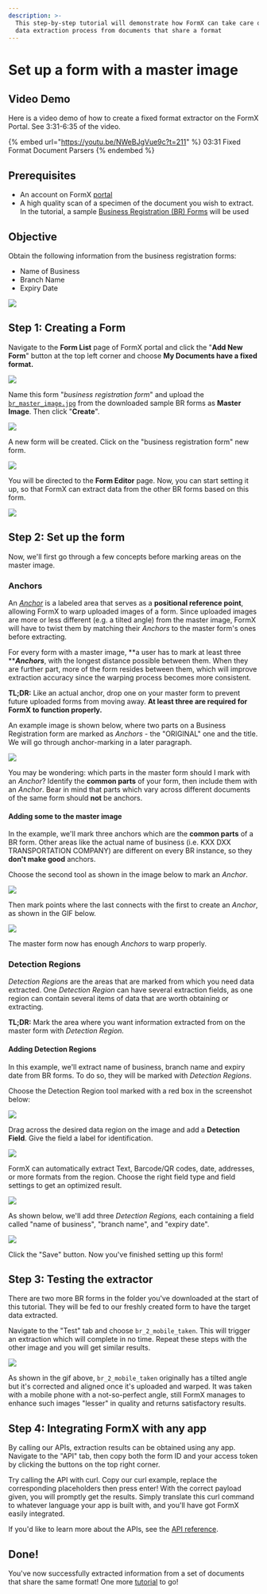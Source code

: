 ```yaml
---
description: >-
  This step-by-step tutorial will demonstrate how FormX can take care of the
  data extraction process from documents that share a format
---
```


# Set up a form with a master image

## Video Demo

Here is a video demo of how to create a fixed format extractor on the FormX Portal. See 3:31-6:35 of the video.

{% embed url="https://youtu.be/NWeBJgVue9c?t=211" %}
03:31 Fixed Format Document Parsers
{% endembed %}

## Prerequisites

* An account on FormX [portal](https://formextractor.oursky.com/)
* A high quality scan of a specimen of the document you wish to extract. In the tutorial, a sample [Business Registration (BR) Forms](https://drive.google.com/drive/folders/12hSnSbN2JyY\_iwi3XAhBiMxpp1wCvHib?usp=sharing) will be used

## Objective

Obtain the following information from the business registration forms:&#x20;

* Name of Business
* Branch Name
* Expiry Date

![](../.gitbook/assets/sample-br-fields.jpg)

## Step 1: Creating a Form

Navigate to the **Form List** page of FormX portal and click the "**Add New Form**" button at the top left corner and choose **My Documents have a fixed format.**

![](<../.gitbook/assets/Add New Form.jpg>)

Name this form "_business registration form_" and upload the [`br_master_image.jpg`](https://drive.google.com/file/d/1YF3RddeqKW4J11vO9QhuiCOfWca9--Rh/view?usp=sharing) from the downloaded sample BR forms as **Master Image**. Then click "**Create**".

![](<../.gitbook/assets/Screenshot 2021-01-06 at 2.22.49 PM.png>)

A new form will be created. Click on the "business registration form" new form.

![](<../.gitbook/assets/Screenshot 2021-01-06 at 2.28.13 PM.png>)

You will be directed to the **Form Editor** page. Now, you can start setting it up, so that FormX can extract data from the other BR forms based on this form.

![](../.gitbook/assets/BR-Form.jpg)

## Step 2: Set up the form

Now, we'll first go through a few concepts before marking areas on the master image.

### Anchors

An [_Anchor_](../features/labeller/anchor.md) is a labeled area that serves as a **positional reference point**, allowing FormX to warp uploaded images of a form. Since uploaded images are more or less different (e.g. a tilted angle) from the master image, FormX will have to twist them by matching their _Anchors_ to the master form's ones before extracting.

For every form with a master image, **a user has to mark at least three **_**Anchors**_, with the longest distance possible between them. When they are further part, more of the form resides between them, which will improve extraction accuracy since the warping process becomes more consistent.&#x20;

**TL;DR:** Like an actual anchor, drop one on your master form to prevent future uploaded forms from moving away. **At least three are required for FormX to function properly.**

An example image is shown below, where two parts on a Business Registration form are marked as _Anchors_ - the "ORIGINAL" one and the title. We will go through anchor-marking in a later paragraph.

![](<../.gitbook/assets/Screenshot 2021-01-15 at 8.08.51 PM.png>)

You may be wondering: which parts in the master form should I mark with an _Anchor_? Identify the **common parts** of your form, then include them with an _Anchor_. Bear in mind that parts which vary across different documents of the same form should **not** be anchors.

#### Adding some to the master image

In the example, we'll mark three anchors which are the **common parts** of a BR form. Other areas like the actual name of business (i.e. KXX DXX TRANSPORTATION COMPANY) are different on every BR instance, so they **don't make good** anchors.

Choose the second tool as shown in the image below to mark an _Anchor_.

![](<../.gitbook/assets/Screenshot 2021-01-06 at 5.14.33 PM.png>)

Then mark points where the last connects with the first to create an _Anchor_, as shown in the GIF below.&#x20;

![](../.gitbook/assets/ezgif-7-aaa61b2b35b0.gif)

The master form now has enough _Anchors_ to warp properly.

### Detection Regions

_Detection Regions_ are the areas that are marked from which you need data extracted. One _Detection Region_ can have several extraction fields, as one region can contain several items of data that are worth obtaining or extracting.

**TL;DR:** Mark the area where you want information extracted from on the master form with _Detection Region._

#### Adding Detection Regions

In this example, we'll extract name of business, branch name and expiry date from BR forms. To do so, they will be marked with _Detection Regions_.

Choose the Detection Region tool marked with a red box in the screenshot below:

![](../.gitbook/assets/br-detection-region-tool.jpg)

Drag across the desired data region on the image and add a **Detection Field**. Give the field a label for identification.

![](<../.gitbook/assets/Detection Region - Name of Business-1.gif>)

FormX can automatically extract Text, Barcode/QR codes, date, addresses, or more formats from the region. Choose the right field type and field settings to get an optimized result.

![](<../.gitbook/assets/Detection Region - Name of Business-2.gif>)

As shown below, we'll add three _Detection Regions,_ each containing a field called "name of business", "branch name", and "expiry date".

![](../.gitbook/assets/ezgif-7-036dabcfb491.gif)

Click the "Save" button. Now you've finished setting up this form!

## Step 3: Testing the extractor

There are two more BR forms in the folder you've downloaded at the start of this tutorial. They will be fed to our freshly created form to have the target data extracted.

Navigate to the "Test" tab and choose `br_2_mobile_taken`. This will trigger an extraction which will complete in no time. Repeat these steps with the other image and you will get similar results.

![](../.gitbook/assets/ezgif-7-048fa1738870.gif)

As shown in the gif above, `br_2_mobile_taken` originally has a tilted angle but it's corrected and aligned once it's uploaded and warped. It was taken with a mobile phone with a not-so-perfect angle, still FormX manages to enhance such images "lesser" in quality and returns satisfactory results.&#x20;

## Step 4: Integrating FormX with any app

By calling our APIs, extraction results can be obtained using any app. Navigate to the "API" tab, then copy both the form ID and your access token by clicking the buttons on the top right corner.&#x20;

Try calling the API with curl. Copy our curl example, replace the corresponding placeholders then press enter! With the correct payload given, you will promptly get the results. Simply translate this curl command to whatever language your app is built with, and you'll have got FormX easily integrated.

If you'd like to learn more about the APIs, see the [API reference](../api-references/api-references-document-extraction.md).&#x20;

## Done!

You've now successfully extracted information from a set of documents that share the same format! One more [tutorial](set-up-a-form-without-master-image.md) to go!

